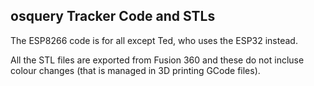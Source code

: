 osquery Tracker Code and STLs
--

The ESP8266 code is for all except Ted, who uses the ESP32 instead.

All the STL files are exported from Fusion 360 and these do not incluse colour changes (that is managed in 3D printing GCode files).
